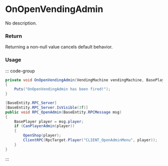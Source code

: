 # OnOpenVendingAdmin
<Badge type="info" text="Vending"/>[<Badge type="danger" text="Carbon Compatible"/>](https://github.com/CarbonCommunity/Carbon)[<Badge type="warning" text="Oxide Compatible"/>](https://github.com/OxideMod/Oxide.Rust)
No description.
### Return
Returning a non-null value cancels default behavior.

### Usage
::: code-group
```csharp [Example]
private void OnOpenVendingAdmin(VendingMachine vendingMachine, BasePlayer local0)
{
	Puts("OnOpenVendingAdmin has been fired!");
}
```
```csharp [Source — Assembly-CSharp @ VendingMachine]
[BaseEntity.RPC_Server]
[BaseEntity.RPC_Server.IsVisible(3f)]
public void RPC_OpenAdmin(BaseEntity.RPCMessage msg)
{
	BasePlayer player = msg.player;
	if (CanPlayerAdmin(player))
	{
		OpenShop(player);
		ClientRPC(RpcTarget.Player("CLIENT_OpenAdminMenu", player));
	}
}

```
:::
